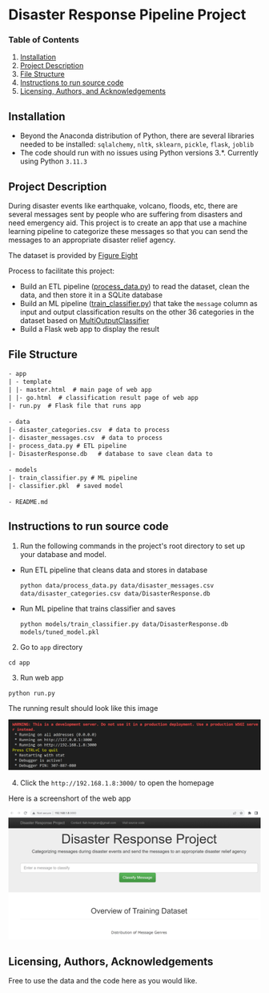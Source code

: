 # Disaster Response Pipeline Project

### Table of Contents

1. [Installation](#installation)
2. [Project Description](#description)
3. [File Structure](#files)
4. [Instructions to run source code](#instruction)
5. [Licensing, Authors, and Acknowledgements](#licensing)

## Installation <a name="installation"></a>

- Beyond the Anaconda distribution of Python, there are several libraries needed to be installed: `sqlalchemy`, `nltk`, `sklearn`, `pickle`, `flask`, `joblib`
- The code should run with no issues using Python versions 3.*. Currently using Python `3.11.3`

## Project Description<a name="description"></a>

<p>During disaster events like earthquake, volcano, floods, etc, there are several messages sent by people who are suffering from disasters and need emergency aid. This project is to create an app that use a machine learning pipeline to categorize these messages so that you can send the messages to an appropriate disaster relief agency.</p>

The dataset is provided by [Figure Eight](https://appen.com/)

Process to facilitate this project:
- Build an ETL pipeline ([process_data.py](https://github.com/hongtranthianh/Disaster-Response-Pipeline/blob/main/data/process_data.py)) to read the dataset, clean the data, and then store it in a SQLite database
- Build an ML pipeline ([train_classifier.py](https://github.com/hongtranthianh/Disaster-Response-Pipeline/blob/main/models/train_classifier.py)) that take the `message` column as input and output classification results on the other 36 categories in the dataset based on [MultiOutputClassifier](http://scikit-learn.org/stable/modules/generated/sklearn.multioutput.MultiOutputClassifier.html)
- Build a Flask web app to display the result

## File Structure <a name="files"></a>


```
- app
| - template
| |- master.html  # main page of web app
| |- go.html  # classification result page of web app
|- run.py  # Flask file that runs app

- data
|- disaster_categories.csv  # data to process 
|- disaster_messages.csv  # data to process
|- process_data.py # ETL pipeline
|- DisasterResponse.db   # database to save clean data to

- models
|- train_classifier.py # ML pipeline
|- classifier.pkl  # saved model 

- README.md
```

## Instructions to run source code<a name="instruction"></a>

1. Run the following commands in the project's root directory to set up your database and model.

  - Run ETL pipeline that cleans data and stores in database
    ```
    python data/process_data.py data/disaster_messages.csv data/disaster_categories.csv data/DisasterResponse.db
    ```

  - Run ML pipeline that trains classifier and saves
    ```
    python models/train_classifier.py data/DisasterResponse.db models/tuned_model.pkl
    ```

2. Go to `app` directory
```
cd app
```

3. Run web app
```
python run.py
```

The running result should look like this image
<p ><img src="Images/app-running-result.png" alt="image" ></p>

4. Click the `http://192.168.1.8:3000/` to open the homepage

Here is a screenshort of the web app
<p ><img src="Images/web-app.png" alt="image" ></p>


## Licensing, Authors, Acknowledgements<a name="licensing"></a>

Free to use the data and the code here as you would like.

